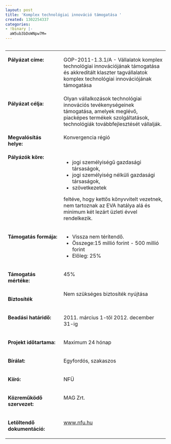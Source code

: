 ```yaml
---
layout: post
title: 'Komplex technológiai innováció támogatása '
created: 1302254337
categories:
- !binary |-
  aW5ub3bDoWNpw7M=
---
```

<table align="left" border="0" cellpadding="0" cellspacing="0"><tbody><tr valign="top" align="left"><td valign="top" width="187"><p><strong>Pályázat címe:</strong></p></td><td valign="top" width="428"><p>GOP-2011-1.3.1/A - Vállalatok komplex technológiai innovációjának támogatása és akkreditált klaszter tagvállalatok komplex technológiai innovációjának támogatása</p></td></tr><tr valign="top" align="left"><td valign="top" width="187"><p><strong>Pályázat célja:</strong></p></td><td valign="top" width="428">Olyan vállalkozások technológiai innovációs tevékenységeinek támogatása, amelyek meglévő, piacképes termékek szolgáltatások, technológiák továbbfejlesztését vállalják.</td></tr><tr valign="top" align="left"><td valign="top" width="187"><p><strong>Megvalósítás helye:&nbsp;</strong></p></td><td valign="top" width="428"><p>Konvergencia régió</p></td></tr><tr valign="top" align="left"><td valign="top" width="187"><strong>Pályázók köre:&nbsp;</strong></td><td valign="top" width="428"><ul><li>jogi személyiségű gazdasági társaságok,</li><li>jogi személyiség nélküli gazdasági társaságok,</li><li>szövetkezetek</li></ul><p>feltéve, hogy kettős könyvvitelt vezetnek, nem tartoznak az EVA hatálya alá és minimum két lezárt üzleti évvel rendelkezik.</p></td></tr><tr valign="top" align="left"><td valign="top" width="187"><p><strong>Támogatás formája:</strong></p></td><td valign="top" width="428"><ul><li>Vissza nem térítendő.</li><li>Összege:15 millió forint - 500 millió forint&nbsp;</li><li>Előleg: 25%</li></ul></td></tr><tr valign="top" align="left"><td valign="top" width="187"><p><strong>Támogatás mértéke:</strong></p></td><td valign="top" width="428"><p>45%</p></td></tr><tr valign="top" align="left"><td valign="top" width="187"><p><strong>Biztosíték</strong></p></td><td valign="top" width="428">Nem szükséges biztosíték nyújtása</td></tr><tr valign="top" align="left"><td valign="top" width="187"><p><strong>Beadási határidő:</strong></p></td><td valign="top" width="428"><p>2011. március 1-től 2012. december 31-ig</p></td></tr><tr valign="top" align="left"><td valign="top" width="187"><p><strong>Projekt időtartama:</strong></p></td><td valign="top" width="428"><p>Maximum 24 hónap</p></td></tr><tr valign="top" align="left"><td valign="top" width="187"><p><strong>Bírálat:</strong></p></td><td valign="top" width="428"><p>Egyfordós, szakaszos</p></td></tr><tr valign="top" align="left"><td valign="top" width="187"><p><strong>Kiíró:</strong></p></td><td valign="top" width="428"><p>NFÜ</p></td></tr><tr valign="top" align="left"><td valign="top" width="187"><p><strong>Közreműködő szervezet:</strong></p></td><td valign="top" width="428"><p>MAG Zrt.</p></td></tr><tr valign="top" align="left"><td valign="top" width="187"><p><strong>Letöltendő dokumentáció:</strong></p></td><td valign="top" width="428"><p><a href="http://www.nfu.hu/">www.nfu.hu</a></p></td></tr></tbody></table>
